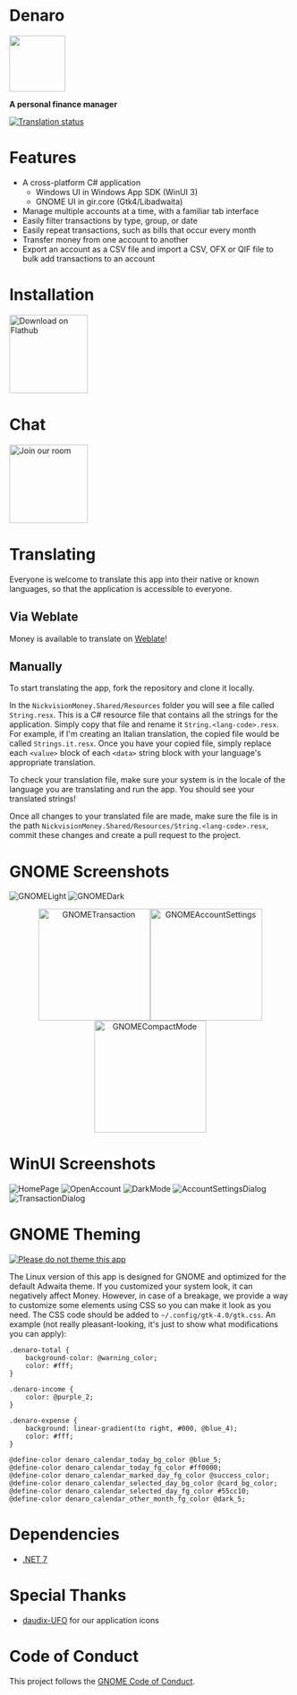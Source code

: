 # Denaro
<img src="NickvisionMoney.Shared/Resources/org.nickvision.money.svg" width="100" height="100"/>

 **A personal finance manager**
 
 [![Translation status](https://hosted.weblate.org/widgets/nickvision-money/-/app/svg-badge.svg)](https://hosted.weblate.org/engage/nickvision-money/)

# Features
- A cross-platform C# application
  - Windows UI in Windows App SDK (WinUI 3)
  - GNOME UI in gir.core (Gtk4/Libadwaita)
- Manage multiple accounts at a time, with a familiar tab interface
- Easily filter transactions by type, group, or date
- Easily repeat transactions, such as bills that occur every month
- Transfer money from one account to another
- Export an account as a CSV file and import a CSV, OFX or QIF file to bulk add transactions to an account

# Installation

<a href='https://flathub.org/apps/details/org.nickvision.money'><img width='140' alt='Download on Flathub' src='https://flathub.org/assets/badges/flathub-badge-en.png'/></a>

# Chat
<a href='https://matrix.to/#/#nickvision:matrix.org'><img width='140' alt='Join our room' src='https://user-images.githubusercontent.com/17648453/196094077-c896527d-af6d-4b43-a5d8-e34a00ffd8f6.png'/></a>

# Translating
Everyone is welcome to translate this app into their native or known languages, so that the application is accessible to everyone.

## Via Weblate
Money is available to translate on [Weblate](https://hosted.weblate.org/engage/nickvision-money/)!

## Manually
To start translating the app, fork the repository and clone it locally.

In the `NickvisionMoney.Shared/Resources` folder you will see a file called `String.resx`. This is a C# resource file that contains all the strings for the application. Simply copy that file and rename it `String.<lang-code>.resx`. For example, if I'm creating an Italian translation, the copied file would be called `Strings.it.resx`. Once you have your copied file, simply replace each `<value>` block of each `<data>` string block with your language's appropriate translation.

To check your translation file, make sure your system is in the locale of the language you are translating and run the app. You should see your translated strings!

Once all changes to your translated file are made, make sure the file is in the path `NickvisionMoney.Shared/Resources/String.<lang-code>.resx`, commit these changes and create a pull request to the project.

# GNOME Screenshots
![GNOMELight](NickvisionMoney.GNOME/Screenshots/OpenAccount.png)
![GNOMEDark](NickvisionMoney.GNOME/Screenshots/OpenAccountDark.png)
<p align='center'><img src='NickvisionMoney.GNOME/Screenshots/Transaction.png' alt='GNOMETransaction' width='200px'><img src='NickvisionMoney.GNOME/Screenshots/AccountSettings.png' alt='GNOMEAccountSettings' width='200px'><img src='NickvisionMoney.GNOME/Screenshots/CompactMode.png' alt='GNOMECompactMode' width='200px'></p>

# WinUI Screenshots
![HomePage](NickvisionMoney.WinUI/Screenshots/HomePage.png)
![OpenAccount](NickvisionMoney.WinUI/Screenshots/OpenAccount.png)
![DarkMode](NickvisionMoney.WinUI/Screenshots/DarkMode.png)
![AccountSettingsDialog](NickvisionMoney.WinUI/Screenshots/AccountSettingsDialog.png)
![TransactionDialog](NickvisionMoney.WinUI/Screenshots/TransactionDialog.png)

# GNOME Theming

[![Please do not theme this app](https://stopthemingmy.app/badge.svg)](https://stopthemingmy.app) 

The Linux version of this app is designed for GNOME and optimized for the default Adwaita theme. If you customized your system look, it can negatively affect Money. However, in case of a breakage, we provide a way to customize some elements using CSS so you can make it look as you need. The CSS code should be added to `~/.config/gtk-4.0/gtk.css`. An example (not really pleasant-looking, it's just to show what modifications you can apply):

```
.denaro-total {
    background-color: @warning_color;
    color: #fff;
}

.denaro-income {
    color: @purple_2;
}

.denaro-expense {
    background: linear-gradient(to right, #000, @blue_4);
    color: #fff;
}

@define-color denaro_calendar_today_bg_color @blue_5;
@define-color denaro_calendar_today_fg_color #ff0000;
@define-color denaro_calendar_marked_day_fg_color @success_color;
@define-color denaro_calendar_selected_day_bg_color @card_bg_color;
@define-color denaro_calendar_selected_day_fg_color #55cc10;
@define-color denaro_calendar_other_month_fg_color @dark_5;
```

# Dependencies
- [.NET 7](https://dotnet.microsoft.com/en-us/)

# Special Thanks
- [daudix-UFO](https://github.com/daudix-UFO) for our application icons

# Code of Conduct
This project follows the [GNOME Code of Conduct](https://wiki.gnome.org/Foundation/CodeOfConduct).
